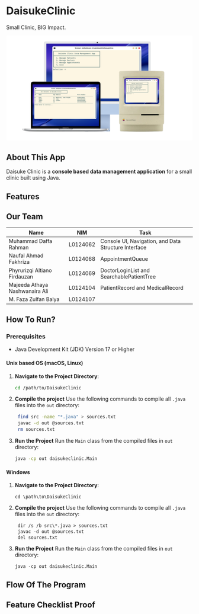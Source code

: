 # DaisukeClinic
Small Clinic, BIG Impact.

![alt text](screenshots/hero.png)

## About This App
Daisuke Clinic is a **console based data management application** for a small clinic built using Java.

## Features



## Our Team

| **Name**                       | **NIM**  | **Task**                                             |
| ------------------------------ | -------- | ---------------------------------------------------- |
| Muhammad Daffa Rahman          | L0124062 | Console UI, Navigation, and Data Structure Interface |
| Naufal Ahmad Fakhriza          | L0124068 | AppointmentQueue                                     |
| Phyrurizqi Altiano Firdauzan   | L0124069 | DoctorLoginList and SearchablePatientTree            |
| Majeeda Athaya Nashwanaira Ali | L0124104 | PatientRecord and MedicalRecord                      |
| M. Faza Zulfan Balya           | L0124107 |                                                      |

## How To Run?

### Prerequisites
* Java Development Kit (JDK) Version 17 or Higher

#### Unix based OS (macOS, Linux)
1. **Navigate to the Project Directory**:
   ```bash
   cd /path/to/DaisukeClinic
   ```
2. **Compile the project**
   Use the following commands to compile all `.java` files into the `out` directory:
   ```bash
    find src -name "*.java" > sources.txt
    javac -d out @sources.txt
    rm sources.txt
   ```
3. **Run the Project**
   Run the `Main` class from the compiled files in `out` directory:
    ```bash
    java -cp out daisukeclinic.Main
    ```

#### Windows
1. **Navigate to the Project Directory**:
   ```batch
   cd \path\to\DaisukeClinic
   ```
2. **Compile the project**
   Use the following commands to compile all `.java` files into the `out` directory:
   ```batch
    dir /s /b src\*.java > sources.txt
    javac -d out @sources.txt
    del sources.txt
   ```
3. **Run the Project**
   Run the `Main` class from the compiled files in `out` directory:
    ```batch
    java -cp out daisukeclinic.Main
    ```

## Flow Of The Program

## Feature Checklist Proof